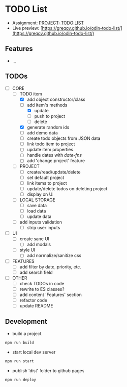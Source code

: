 # TODO List

- Assignment: [PROJECT: TODO LIST](https://www.theodinproject.com/paths/full-stack-javascript/courses/javascript/lessons/todo-list)
- Live preview: [https://greqov.github.io/odin-todo-list/](https://greqov.github.io/odin-todo-list/)

## Features

- ...

## TODOs

- [ ] CORE
  - [ ] TODO item
    - [x] add object constructor/class
    - [ ] add item's methods
      - [x] update
      - [ ] push to project
      - [ ] delete
    - [x] generate random ids
    - [ ] add demo data
    - [ ] create todo objects from JSON data
    - [ ] link todo item to project
    - [ ] update item properties
    - [ ] handle dates with _date-fns_
    - [ ] add 'change project' feature
  - [ ] PROJECT
    - [ ] create/read/update/delete
    - [ ] set default project
    - [ ] link items to project
    - [ ] update/delete todos on deleting project
    - [ ] display on UI
  - [ ] LOCAL STORAGE
    - [ ] save data
    - [ ] load data
    - [ ] update data
  - [ ] add inputs validation
    - [ ] strip user inputs
- [ ] UI
  - [ ] create sane UI
    - [ ] add modals
  - [ ] style UI
    - [ ] add normalize/sanitize css
- [ ] FEATURES
  - [ ] add filter by date, priority, etc.
  - [ ] add search field
- [ ] OTHER
  - [ ] check TODOs in code
  - [ ] rewrite to ES classes?
  - [ ] add content 'Features' section
  - [ ] refactor code
  - [ ] update README

## Development

- build a project

```bash
npm run build
```

- start local dev server

```bash
npm run start
```

- publish 'dist' folder to github pages

```bash
npm run deploy
```
